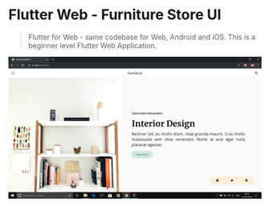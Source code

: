 # Flutter Web - Furniture Store UI

> Flutter for Web - same codebase for Web, Android and iOS.
> This is a beginner level Flutter Web Application.

![](Screenshot.png)
